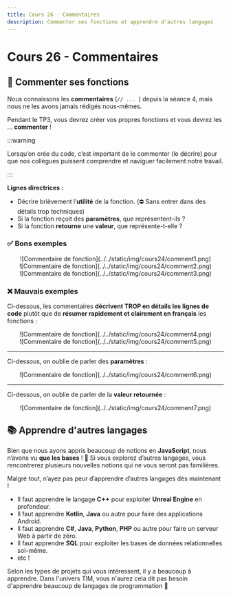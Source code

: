 ```yaml
---
title: Cours 26 - Commentaires
description: Commenter ses fonctions et apprendre d'autres langages
---
```


# Cours 26 - Commentaires

## 📜 Commenter ses fonctions

Nous connaissons les **commentaires** (`// ... `) depuis la séance 4, mais nous ne les avons jamais rédigés nous-mêmes.

Pendant le TP3, vous devrez créer vos propres fonctions et vous devrez les ... **commenter** !

:::warning

Lorsqu’on crée du code, c’est important de le commenter (le décrire) pour que nos collègues puissent comprendre et naviguer facilement notre travail.

:::

**Lignes directrices :**

* Décrire brièvement l’**utilité** de la fonction. (⛔ Sans entrer dans des détails trop techniques)
* Si la fonction reçoit des **paramètres**, que représentent-ils ?
* Si la fonction **retourne** une **valeur**, que représente-t-elle ?

### ✅ Bons exemples

<center>![Commentaire de fonction](../../static/img/cours24/comment1.png)</center>

<center>![Commentaire de fonction](../../static/img/cours24/comment2.png)</center>

<center>![Commentaire de fonction](../../static/img/cours24/comment3.png)</center>

### ❌ Mauvais exemples

Ci-dessous, les commentaires **décrivent TROP en détails les lignes de code** plutôt que de **résumer rapidement et clairement en français** les fonctions :

<center>![Commentaire de fonction](../../static/img/cours24/comment4.png)</center>

<center>![Commentaire de fonction](../../static/img/cours24/comment5.png)</center>

<hr/>

Ci-dessous, on oublie de parler des **paramètres** :

<center>![Commentaire de fonction](../../static/img/cours24/comment6.png)</center>

<hr/>

Ci-dessous, on oublie de parler de la **valeur retournée** :

<center>![Commentaire de fonction](../../static/img/cours24/comment7.png)</center>

## 📚 Apprendre d'autres langages

Bien que nous ayons appris beaucoup de notions en **JavaScript**, nous n’avons vu **que les bases** ! 👶 Si vous explorez d’autres langages, vous rencontrerez plusieurs nouvelles notions qui ne vous seront pas familières.

Malgré tout, n’ayez pas peur d’apprendre d’autres langages dès maintenant !
* Il faut apprendre le langage **C++** pour exploiter **Unreal Engine** en profondeur.
* Il faut apprendre **Kotlin**, **Java** ou autre pour faire des applications Android.
* Il faut apprendre **C#**, **Java**, **Python**, **PHP** ou autre pour faire un serveur Web à partir de zéro.
* Il faut apprendre **SQL** pour exploiter les bases de données relationnelles soi-même.
* etc !

Selon les types de projets qui vous intéressent, il y a beaucoup à apprendre. Dans l'univers TIM, vous n'aurez cela dit pas besoin d'apprendre beaucoup de langages de programmation 🥳